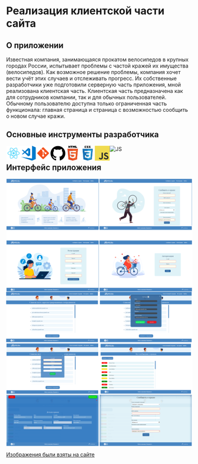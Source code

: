 # Реализация клиентской части сайта

## О приложении

Известная компания, занимающаяся прокатом велосипедов в крупных городах России, испытывает проблемы с частой кражей их имущества (велосипедов). Как возможное решение проблемы, компания хочет вести учёт этих случаев и отслеживать прогресс. Их собственные разработчики уже подготовили серверную часть приложения, мной реализована клиентская часть.
Клиентская часть предназначена как для сотрудников компании, так и для обычных пользователей. Обычному пользователю доступна только ограниченная часть функционала: главная страница и страница с возможностью сообщить о новом случае кражи.

## Основные инструменты разработчика

<img align="left" alt="React" width="40px" src="https://github.com/AndrewMosh/AndrewMosh/blob/main/icons/react.png"/>
<img align="left" alt="VS" width="40px" src="https://github.com/AndrewMosh/AndrewMosh/blob/main/icons/vs-code.png"/>
<img align="left" alt="Git" width="40px" src="https://github.com/AndrewMosh/AndrewMosh/blob/main/icons/git.png"/>
<img align="left" alt="GitHub" width="40px" src="https://github.com/AndrewMosh/AndrewMosh/blob/main/icons/github.png"/>
<img align="left" alt="HTML5" width="40px" src="https://github.com/AndrewMosh/AndrewMosh/blob/main/icons/html5.png"/>
<img align="left" alt="СSS3" width="40px" src="https://github.com/AndrewMosh/AndrewMosh/blob/main/icons/css3.png"/>
<img align="left" alt="JS" width="40px" src="https://github.com/AndrewMosh/AndrewMosh/blob/main/icons/javascript.png"/>
<img align="left" alt="JS" width="40px" src="https://github.com/AndrewMosh/AndrewMosh/blob/main/icons/redux-icon.svg"/>
<br/>

## Интерфейс приложения

<img align="center" alt="not authorised" src="https://github.com/AndrewMosh/Final-project-exam-/blob/master/src/Components/assets/welik1.png">
<img align="center" alt="authorised" src="https://github.com/AndrewMosh/Final-project-exam-/blob/master/src/Components/assets/welik2.png">
<img align="center" alt="details" src="https://github.com/AndrewMosh/Final-project-exam-/blob/master/src/Components/assets/welik3.png">

<br/>

[Изображения были взяты на сайте](http://www.freepik.com)
